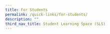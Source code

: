 ```yaml
---
title: For Students
permalink: /quick-links/for-students/
description: ""
third_nav_title: Student Learning Space (SLS)
---
```

